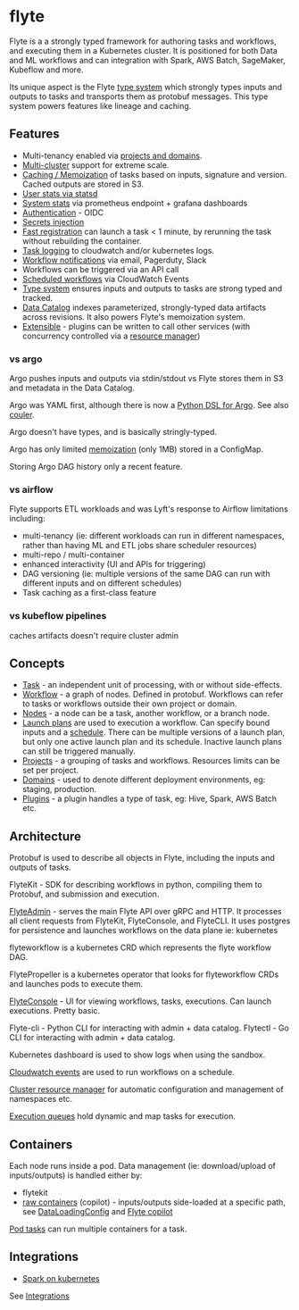 # flyte

Flyte is a a strongly typed framework for authoring tasks and workflows, and executing them in a Kubernetes cluster. It is positioned for both Data and ML workflows and can integration with Spark, AWS Batch, SageMaker, Kubeflow and more.

Its unique aspect is the Flyte [type system](https://docs.flyte.org/projects/cookbook/en/latest/auto/core/type_system/index.html) which strongly types inputs and outputs to tasks and transports them as protobuf messages. This type system powers features like lineage and caching.

## Features

- Multi-tenancy enabled via [projects and domains](https://docs.flyte.org/en/latest/concepts/control_plane.html#control-plane).
- [Multi-cluster](https://docs.flyte.org/projects/cookbook/en/latest/auto/deployment/multiple_k8s.html) support for extreme scale.
- [Caching / Memoization](https://docs.flyte.org/projects/cookbook/en/latest/auto/core/flyte_basics/task_cache.html) of tasks based on inputs, signature and version. Cached outputs are stored in S3.
- [User stats via statsd](https://docs.flyte.org/en/stable/concepts/observability.html#user-stats-with-flyte)
- [System stats](https://docs.flyte.org/en/latest/deployment/cluster_config/monitoring.html) via prometheus endpoint + grafana dashboards
- [Authentication](https://docs.flyte.org/en/stable/howto/authentication/index.html) - OIDC
- [Secrets injection](https://docs.flyte.org/projects/cookbook/en/stable/auto/core/containerization/use_secrets.html)
- [Fast registration](https://docs.flyte.org/projects/cookbook/en/latest/auto/deployment/fast_registration.html) can launch a task < 1 minute, by rerunning the task without rebuilding the container.
- [Task logging](https://github.com/flyteorg/flyte/blob/master/helm/values-eks.yaml#L302) to cloudwatch and/or kubernetes logs.
- [Workflow notifications](https://docs.flyte.org/en/latest/deployment/cluster_config/notifications.html) via email, Pagerduty, Slack
- Workflows can be triggered via an API call
- [Scheduled workflows](https://docs.flyte.org/projects/cookbook/en/latest/auto/deployment/lp_schedules.html) via CloudWatch Events
- [Type system](https://docs.flyte.org/projects/cookbook/en/latest/auto/core/type_system/index.html) ensures inputs and outputs to tasks are strong typed and tracked.
- [Data Catalog](https://docs.flyte.org/en/stable/concepts/catalog.html) indexes parameterized, strongly-typed data artifacts across revisions. It also powers Flyte's memoization system.
- [Extensible](https://docs.flyte.org/projects/cookbook/en/latest/auto/core/extend_flyte/index.html) - plugins can be written to call other services (with concurrency controlled via a [resource manager](https://github.com/flyteorg/flyteplugins/blob/master/go/tasks/pluginmachinery/core/resource_manager.go#L38))

### vs argo

Argo pushes inputs and outputs via stdin/stdout vs Flyte stores them in S3 and metadata in the Data Catalog.

Argo was YAML first, although there is now a [Python DSL for Argo](https://github.com/argoproj-labs/argo-python-dsl). See also [couler](https://github.com/couler-proj/couler).

Argo doesn't have types, and is basically stringly-typed.

Argo has only limited [memoization](https://argoproj.github.io/argo-workflows/memoization/) (only 1MB) stored in a ConfigMap.

Storing Argo DAG history only a recent feature.

### vs airflow

Flyte supports ETL workloads and was Lyft's response to Airflow limitations including:

- multi-tenancy (ie: different workloads can run in different namespaces, rather than having ML and ETL jobs share scheduler resources)
- multi-repo / multi-container
- enhanced interactivity (UI and APIs for triggering)
- DAG versioning (ie: multiple versions of the same DAG can run with different inputs and on different schedules)
- Task caching as a first-class feature

### vs kubeflow pipelines

caches artifacts
doesn't require cluster admin

## Concepts

- [Task](https://docs.flyte.org/en/stable/concepts/tasks.html#divedeep-tasks) - an independent unit of processing, with or without side-effects.
- [Workflow](https://docs.flyte.org/en/stable/concepts/workflows_nodes.html) - a graph of nodes. Defined in protobuf. Workflows can refer to tasks or workflows outside their own project or domain.
- [Nodes](https://docs.flyte.org/en/stable/concepts/workflows_nodes.html) - a node can be a task, another workflow, or a branch node.
- [Launch plans](https://docs.flyte.org/en/stable/concepts/launchplans_schedules.html) are used to execution a workflow. Can specify bound inputs and a [schedule](https://docs.flyte.org/en/stable/concepts/launchplans_schedules.html#schedules). There can be multiple versions of a launch plan, but only one active launch plan and its schedule. Inactive launch plans can still be triggered manually.
- [Projects](https://docs.flyte.org/en/stable/concepts/projects.htm) - a grouping of tasks and workflows. Resources limits can be set per project.
- [Domains](https://docs.flyte.org/en/stable/concepts/domains.html) - used to denote different deployment environments, eg: staging, production.
- [Plugins](https://docs.flyte.org/en/stable/concepts/architecture.html#data-plane) - a plugin handles a type of task, eg: Hive, Spark, AWS Batch etc.

## Architecture

Protobuf is used to describe all objects in Flyte, including the inputs and outputs of tasks.

FlyteKit - SDK for describing workflows in python, compiling them to Protobuf, and submission and execution.

[FlyteAdmin](https://docs.flyte.org/en/stable/concepts/admin.html) - serves the main Flyte API over gRPC and HTTP. It processes all client requests from FlyteKit, FlyteConsole, and FlyteCLI. It uses postgres for persistence and launches workflows on the data plane ie: kubernetes

flyteworkflow is a kubernetes CRD which represents the flyte workflow DAG.

FlytePropeller is a kubernetes operator that looks for flyteworkflow CRDs and launches pods to execute them.

[FlyteConsole](https://docs.flyte.org/en/stable/concepts/console.html) - UI for viewing workflows, tasks, executions. Can launch executions. Pretty basic.

Flyte-cli - Python CLI for interacting with admin + data catalog.
Flytectl - Go CLI for interacting with admin + data catalog.

Kubernetes dashboard is used to show logs when using the sandbox.

[Cloudwatch events](https://github.com/flyteorg/flyte/blob/master/helm/values-eks.yaml#L322) are used to run workflows on a schedule.

[Cluster resource manager](https://github.com/flyteorg/flyte/blob/master/helm/values-eks.yaml#L365) for automatic configuration and management of namespaces etc.

[Execution queues](https://docs.flyte.org/en/latest/deployment/cluster_config/general.html) hold dynamic and map tasks for execution.

## Containers

Each node runs inside a pod. Data management (ie: download/upload of inputs/outputs) is handled either by:

- flytekit
- [raw containers](https://docs.flyte.org/projects/cookbook/en/stable/auto/core/containerization/raw_container.html) (copilot) - inputs/outputs side-loaded at a specific path, see [DataLoadingConfig](https://docs.flyte.org/projects/flyteidl/en/stable/protos/docs/core/core.html?highlight=copilot#dataloadingconfig) and [Flyte copilot](https://docs.google.com/document/d/1ZsCDOZ5ZJBPWzCNc45FhNtYQOxYHz0PAu9lrtDVnUpw/edit#)

[Pod tasks](https://docs.flyte.org/projects/cookbook/en/stable/auto/integrations/kubernetes/pod/pod.html) can run multiple containers for a task.

## Integrations

- [Spark on kubernetes](https://docs.flyte.org/projects/cookbook/en/stable/auto/integrations/kubernetes/k8s_spark/index.html)

See [Integrations](https://docs.flyte.org/projects/cookbook/en/stable/integrations.html)
